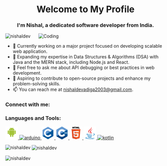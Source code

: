 <h1 align="center">Welcome to My Profile</h1>
<h3 align="center">I'm Nishal, a dedicated software developer from India.</h3>
<img align="right" alt="Coding" width="400" src="https://media3.giphy.com/media/836HiJc7pgzy8iNXCn/giphy.gif?cid=790b761156823e912a423769146e717149dfa9fb84fbcd22&rid=giphy.gif&ct=g">

<p align="left"> <img src="https://komarev.com/ghpvc/?username=nishaldev&label=Profile%20views&color=0e75b6&style=flat" alt="nishaldev" /> </p>

- 🔭 Currently working on a major project focused on developing scalable web application.
- 🌱 Expanding my expertise in Data Structures & Algorithms (DSA) with Java and the MERN stack, including Node.js and React.
- 💬 Feel free to ask me about API debugging or best practices in web development.
- 🚀 Aspiring to contribute to open-source projects and enhance my problem-solving skills.
- 📫 You can reach me at nishaldevadiga2003@gmail.com.

<h3 align="left">Connect with me:</h3>
<p align="left">
</p>

<h3 align="left">Languages and Tools:</h3>
<p align="left"> <a href="https://developer.android.com" target="_blank" rel="noreferrer"> <img src="https://raw.githubusercontent.com/devicons/devicon/master/icons/android/android-original-wordmark.svg" alt="android" width="40" height="40"/> </a> <a href="https://www.arduino.cc/" target="_blank" rel="noreferrer"> <img src="https://cdn.worldvectorlogo.com/logos/arduino-1.svg" alt="arduino" width="40" height="40"/> </a> <a href="https://www.cprogramming.com/" target="_blank" rel="noreferrer"> <img src="https://raw.githubusercontent.com/devicons/devicon/master/icons/c/c-original.svg" alt="c" width="40" height="40"/> </a> <a href="https://www.w3schools.com/cpp/" target="_blank" rel="noreferrer"> <img src="https://raw.githubusercontent.com/devicons/devicon/master/icons/cplusplus/cplusplus-original.svg" alt="cplusplus" width="40" height="40"/> </a> <a href="https://www.w3.org/html/" target="_blank" rel="noreferrer"> <img src="https://raw.githubusercontent.com/devicons/devicon/master/icons/html5/html5-original-wordmark.svg" alt="html5" width="40" height="40"/> </a> <a href="https://www.java.com" target="_blank" rel="noreferrer"> <img src="https://raw.githubusercontent.com/devicons/devicon/master/icons/java/java-original.svg" alt="java" width="40" height="40"/> </a> <a href="https://kotlinlang.org" target="_blank" rel="noreferrer"> <img src="https://www.vectorlogo.zone/logos/kotlinlang/kotlinlang-icon.svg" alt="kotlin" width="40" height="40"/> </a> </p>

<p><img align="left" src="https://github-readme-stats.vercel.app/api/top-langs?username=nishaldev&show_icons=true&locale=en&layout=compact" alt="nishaldev" /></p>

<p>&nbsp;<img align="center" src="https://github-readme-stats.vercel.app/api?username=nishaldev&show_icons=true&locale=en" alt="nishaldev" /></p>

<p><img align="center" src="https://github-readme-streak-stats.herokuapp.com/?user=nishaldev&" alt="nishaldev" /></p>
